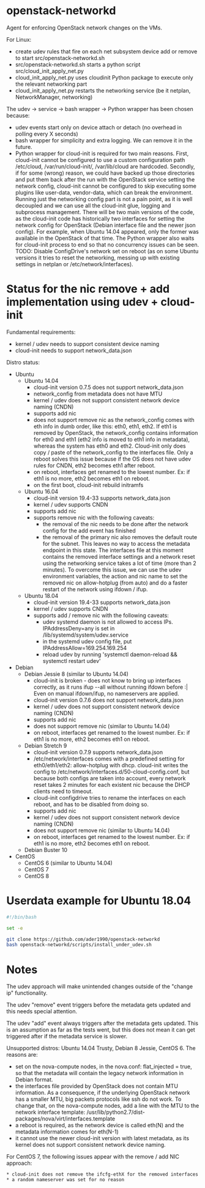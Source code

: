 # openstack-networkd
Agent for enforcing OpenStack network changes on the VMs.

For Linux:
  * create udev rules that fire on each net subsystem device add or remove to start src/openstack-networkd.sh
  * src/openstack-networkd.sh starts a python script src/cloud_init_apply_net.py
  * cloud_init_apply_net.py uses cloudinit Python package to execute only the relevant networking part
  * cloud_init_apply_net.py restarts the networking service (be it netplan, NetworkManager, networking)

The udev -> service -> bash wrapper -> Python wrapper has been chosen because:

  * udev events start only on device attach or detach (no overhead in polling every X seconds)
  * bash wrapper for simplicity and extra logging. We can remove it in the future.
  * Python wrapper for cloud-init is required for two main reasons.
    First, cloud-init cannot be configured to use a custom configuration path
    /etc/cloud, /var/run/cloud-init/, /var/lib/cloud are hardcoded.
    Secondly, if for some (wrong) reason, we could have backed up those directories and put them back after the run with
    the OpenStack service setting the network config, cloud-init cannot be configured to skip executing some plugins like
    user-data, vendor-data, which can break the environment.
    Running just the networking config part is not a pain point, as it is well decoupled and we can use all the cloud-init glue,
    logging and subprocess management. There will be two main versions of the code, as the cloud-init code has historically two
    interfaces for setting the network config for OpenStack (Debian interface file and the newer json config).
    For example, when Ubuntu 14.04 appeared, only the former was available in the OpenStack of that time.
    The Python wrapper also waits for cloud-init process to end so that no concurrency issues can be seen.
    TODO: Disable ConfigDrive's network set on reboot (as on some Ubuntu versions it tries to reset the networking, messing up with
    existing settings in netplan or /etc/network/interfaces).

# Status for the nic remove + add implementation using udev + cloud-init

Fundamental requirements:

  * kernel / udev needs to support consistent device naming
  * cloud-init needs to support network_data.json

Distro status:

  * Ubuntu
    * Ubuntu 14.04
      * cloud-init version 0.7.5 does not support network_data.json
      * network_config from metadata does not have MTU
      * kernel / udev does not support consistent network device naming (CNDN)
      * supports add nic
      * does not support remove nic as the network_config comes with eth<N> info in dumb order,
        like this: eth0, eth1, eth2. If eth1 is removed by OpenStack, the network_config contains
        information for eth0 and eth1 (eth2 info is moved to eth1 info in metadata),
        whereas the system has eth0 and eth2.
        Cloud-init only does copy / paste of the network_config to the interfaces file.
        Only a reboot solves this issue because if the OS does not have udev rules for CNDN, eth2 becomes eth1 after reboot.
      * on reboot, interfaces get renamed to the lowest number. Ex: if eth1 is no more, eth2 becomes eth1 on reboot.
      * on the first boot, cloud-init rebuild initramfs
    * Ubuntu 16.04
      * cloud-init version 19.4-33 supports network_data.json
      * kernel / udev supports CNDN
      * supports add nic
      * supports remove nic with the following caveats:
        * the removal of the nic needs to be done after the network config for the add event has finished
        * the removal of the primary nic also removes the default route for the subnet.
          This leaves no way to access the metadata endpoint in this state.
          The interfaces file at this moment contains the removed interface settings and a network reset using the networking
          service takes a lot of time (more than 2 minutes). To overcome this issue, we can use the udev environment variables,
          the action and nic name to set the removed nic on allow-hotplug (from auto) and do a faster restart of the network
          using ifdown / ifup.
    * Ubuntu 18.04
      * cloud-init version 19.4-33 supports network_data.json
      * kernel / udev supports CNDN
      * supports add / remove nic with the following caveats:
        * udev systemd daemon is not allowed to access IPs. IPAddressDeny=any is set in /lib/systemd/system/udev.service
        * in the systemd udev config file, put IPAddressAllow=169.254.169.254
        * reload udev by running 'systemctl daemon-reload && systemctl restart udev'
  * Debian
    * Debian Jessie 8 (similar to Ubuntu 14.04)
      * cloud-init is broken - does not know to bring up interfaces correctly, as it runs ifup --all without running ifdown before :|
        Even on manual ifdown/ifup, no nameservers are applied.
      * cloud-init version 0.7.6 does not support network_data.json
      * kernel / udev does not support consistent network device naming (CNDN)
      * supports add nic
      * does not support remove nic (similar to Ubuntu 14.04)
      * on reboot, interfaces get renamed to the lowest number. Ex: if eth1 is no more, eth2 becomes eth1 on reboot.
    * Debian Stretch 9
      * cloud-init version 0.7.9 supports network_data.json
      * /etc/network/interfaces comes with a predefined setting for eth0/eth1/eth2: allow-hotplug with dhcp.
        cloud-init writes the config to /etc/network/interfaces.d/50-cloud-config.conf, but because both configs are taken
        into account, every network reset takes 2 minutes for each existent nic because the DHCP clients need to timeout.
      * cloud-init configdrive tries to rename the interfaces on each reboot, and has to be disabled from doing so.
      * supports add nic
      * kernel / udev does not support consistent network device naming (CNDN)
      * does not support remove nic (similar to Ubuntu 14.04)
      * on reboot, interfaces get renamed to the lowest number. Ex: if eth1 is no more, eth2 becomes eth1 on reboot.
    * Debian Buster 10
  * CentOS
    * CentOS 6 (similar to Ubuntu 14.04)
    * CentOS 7
    * CentOS 8

# Userdata example for Ubuntu 18.04

```bash
#!/bin/bash

set -e

git clone https://github.com/ader1990/openstack-networkd
bash openstack-networkd/scripts/install_under_udev.sh

```

# Notes

The udev approach will make unintended changes outside of the "change ip" functionality.

The udev "remove" event triggers before the metadata gets updated and this needs special attention.

The udev "add" event always triggers after the metadata gets updated. This is an assumption
as far as the tests went, but this does not mean it can get triggered after
if the metadata service is slower.

Unsupported distros: Ubuntu 14.04 Trusty, Debian 8 Jessie, CentOS 6. The reasons are:

  * set on the nova-compute nodes, in the nova.conf: flat_injected = true, so that the metadata will contain the legacy
    network information in Debian format.
  * the interfaces file provided by OpenStack does not contain MTU information.
    As a consequence, if the underlying OpenStack network has a smaller MTU, big packets protocols like ssh do not work.
    To change that, on the nova-compute nodes, add a line with the MTU to the network interface template:
    /usr/lib/python2.7/dist-packages/nova/virt/interfaces.template
  * a reboot is required, as the network device is called eth(N) and the metadata information
    comes for eth(N-1)
  * it cannot use the newer cloud-init version with latest metadata, as its kernel does not support
    consistent network device naming.

For CentOS 7, the following issues appear with the remove / add NIC approach:

    * cloud-init does not remove the ifcfg-ethX for the removed interfaces
    * a random nameserver was set for no reason
